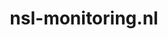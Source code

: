 ---
layout: post
title:  "nsl-monitoring.nl"
internal_url:  "/dutchgov/nsl-monitoring.nl.html"
subdomains_count: 4
all_subdomains_count: 12
urls_count: 0
ssl_rank: 0
http_rank: 0
url_link: /data/nsl-monitoring.nl/urls.txt
all_subdomains_link: /data/nsl-monitoring.nl/all_subdomains.txt
subdomains_link: /data/nsl-monitoring.nl/subdomains.txt
categories: dutchgov
---